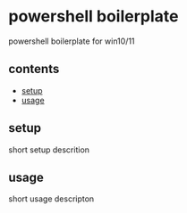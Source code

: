 <!-- omit in toc -->
# powershell boilerplate

powershell boilerplate for win10/11

<!-- omit in toc -->
## contents

- [setup](#setup)
- [usage](#usage)

## setup

short setup descrition

## usage

short usage descripton
